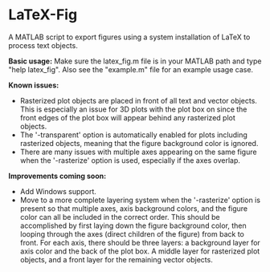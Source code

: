 LaTeX-Fig
=========

A MATLAB script to export figures using a system installation of LaTeX to process text objects.

**Basic usage:**
Make sure the latex\_fig.m file is in your MATLAB path and type "help latex\_fig". Also see the "example.m" file for an example usage case.

**Known issues:**
 - Rasterized plot objects are placed in front of all text and vector objects. This is especially an issue for 3D plots with the plot box on since the front edges of the plot box will appear behind any rasterized plot objects.
 - The '-transparent' option is automatically enabled for plots including rasterized objects, meaning that the figure background color is ignored.
 - There are many issues with multiple axes appearing on the same figure when the '-rasterize' option is used, especially if the axes overlap.

**Improvements coming soon:**
 - Add Windows support.
 - Move to a more complete layering system when the '-rasterize' option is present so that multiple axes, axis background colors, and the figure color can all be included in the correct order. This should be accomplished by first laying down the figure background color, then looping through the axes (direct children of the figure) from back to front. For each axis, there should be three layers: a background layer for axis color and the back of the plot box. A middle layer for rasterized plot objects, and a front layer for the remaining vector objects.
